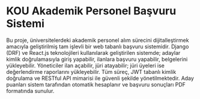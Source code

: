 # KOU Akademik Personel Başvuru Sistemi
Bu proje, üniversitelerdeki akademik personel alım sürecini dijitalleştirmek amacıyla geliştirilmiş tam işlevli bir web tabanlı başvuru sistemidir. Django (DRF) ve React.js teknolojileri kullanılarak geliştirilen sistemde; adaylar kimlik doğrulamasıyla giriş yapabilir, ilanlara başvuru yapabilir, belgelerini yükleyebilir. Yöneticiler ilan açabilir, jüri atayabilir; jüri üyeleri ise değerlendirme raporlarını yükleyebilir. Tüm süreç, JWT tabanlı kimlik doğrulama ve RESTful API mimarisi ile güvenli şekilde yönetilmektedir. Aday puanları sistem tarafından otomatik hesaplanır ve başvuru sonuçları PDF formatında sunulur.
